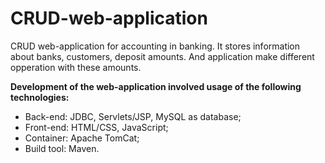 # CRUD-web-application
  CRUD web-application for accounting in banking. It stores information about banks, customers, deposit amounts. And application make different opperation with these amounts. 
  
  **Development of the web-application involved usage of the following technologies:**
- Back-end: JDBC, Servlets/JSP, MySQL as database;
- Front-end: HTML/CSS, JavaScript;
- Container: Apache TomCat;
- Build tool: Maven.

